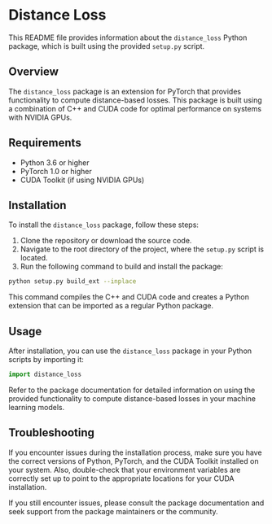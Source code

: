 # Distance Loss

This README file provides information about the `distance_loss` Python package, which is built using the provided `setup.py` script.

## Overview

The `distance_loss` package is an extension for PyTorch that provides functionality to compute distance-based losses. This package is built using a combination of C++ and CUDA code for optimal performance on systems with NVIDIA GPUs.

## Requirements

- Python 3.6 or higher
- PyTorch 1.0 or higher
- CUDA Toolkit (if using NVIDIA GPUs)

## Installation

To install the `distance_loss` package, follow these steps:

1. Clone the repository or download the source code.
2. Navigate to the root directory of the project, where the `setup.py` script is located.
3. Run the following command to build and install the package:

```bash
python setup.py build_ext --inplace
```

This command compiles the C++ and CUDA code and creates a Python extension that can be imported as a regular Python package.

## Usage

After installation, you can use the `distance_loss` package in your Python scripts by importing it:
```python
import distance_loss
```

Refer to the package documentation for detailed information on using the provided functionality to compute distance-based losses in your machine learning models.

## Troubleshooting

If you encounter issues during the installation process, make sure you have the correct versions of Python, PyTorch, and the CUDA Toolkit installed on your system. Also, double-check that your environment variables are correctly set up to point to the appropriate locations for your CUDA installation.

If you still encounter issues, please consult the package documentation and seek support from the package maintainers or the community.
